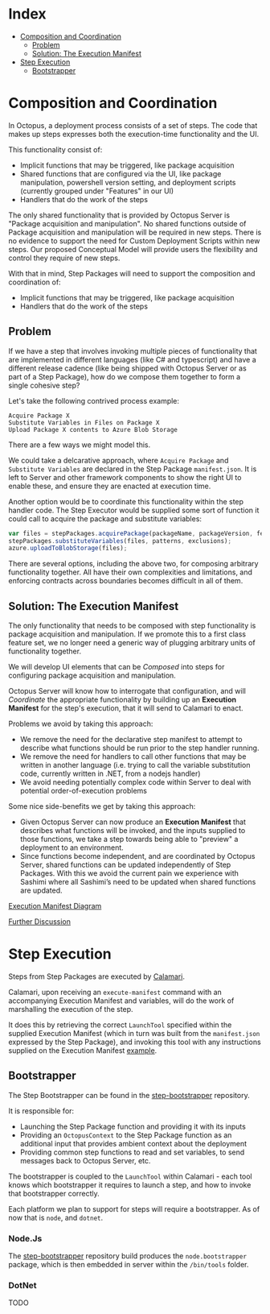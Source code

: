 # Index

- [Composition and Coordination](#composition-and-coordination)
  - [Problem](#problem)
  - [Solution: The Execution Manifest](#solution-the-execution-manifest)
- [Step Execution](#step-execution)
  - [Bootstrapper](#bootstrapper)

# Composition and Coordination

In Octopus, a deployment process consists of a set of steps. The code that makes up steps expresses both the execution-time functionality and the UI.

This functionality consist of:

- Implicit functions that may be triggered, like package acquisition
- Shared functions that are configured via the UI, like package manipulation, powershell version setting, and deployment scripts (currently grouped under "Features" in our UI)
- Handlers that do the work of the steps

The only shared functionality that is provided by Octopus Server is "Package acquisition and manipulation". No shared functions outside of Package acquisition and manipulation will be required in new steps. There is no evidence to support the need for Custom Deployment Scripts within new steps. Our proposed Conceptual Model will provide users the flexibility and control they require of new steps.

With that in mind, Step Packages will need to support the composition and coordination of:

- Implicit functions that may be triggered, like package acquisition
- Handlers that do the work of the steps

## Problem

If we have a step that involves invoking multiple pieces of functionality that are implemented in different languages (like C# and typescript) and have a different release cadence (like being shipped with Octopus Server or as part of a Step Package), how do we compose them together to form a single cohesive step?

Let's take the following contrived process example:

```
Acquire Package X
Substitute Variables in Files on Package X
Upload Package X contents to Azure Blob Storage
```

There are a few ways we might model this.

We could take a delcarative approach, where `Acquire Package` and `Substitute Variables` are declared in the Step Package `manifest.json`. It is left to Server and other framework components to show the right UI to enable these, and ensure they are enacted at execution time.

Another option would be to coordinate this functionality within the step handler code. The Step Executor would be supplied some sort of function it could call to acquire the package and substitute variables:

```ts
var files = stepPackages.acquirePackage(packageName, packageVersion, feedId);
stepPackages.substituteVariables(files, patterns, exclusions);
azure.uploadToBlobStorage(files);
```

There are several options, including the above two, for composing arbitrary functionality together. All have their own complexities and limitations, and enforcing contracts across boundaries becomes difficult in all of them.

## Solution: The Execution Manifest

The only functionality that needs to be composed with step functionality is package acquisition and manipulation. If we promote this to a first class feature set, we no longer need a generic way of plugging arbitrary units of functionality together.

We will develop UI elements that can be _Composed_ into steps for configuring package acquisition and manipulation.

Octopus Server will know how to interrogate that configuration, and will _Coordinate_ the appropriate functionality by building up an **Execution Manifest** for the step's execution, that it will send to Calamari to enact.

Problems we avoid by taking this approach:

- We remove the need for the declarative step manifest to attempt to describe what functions should be run prior to the step handler running.
- We remove the need for handlers to call other functions that may be written in another language (i.e. trying to call the variable substitution code, currently written in .NET, from a nodejs handler)
- We avoid needing potentially complex code within Server to deal with potential order-of-execution problems

Some nice side-benefits we get by taking this approach:

- Given Octopus Server can now produce an **Execution Manifest** that describes what functions will be invoked, and the inputs supplied to those functions, we take a step towards being able to "preview" a deployment to an environment.
- Since functions become independent, and are coordinated by Octopus Server, shared functions can be updated independently of Step Packages. With this we avoid the current pain we experience with Sashimi where all Sashimi’s need to be updated when shared functions are updated.

[Execution Manifest Diagram](https://whimsical.com/steps-execution-manifest-N74pfHgDoLXNK8ck1UJmb9)

[Further Discussion](https://docs.google.com/document/d/1E5u3BnYlLzXQ4kwbQVb6XY9TmSFegxtAnwBi_A77WAE)

# Step Execution

Steps from Step Packages are executed by [Calamari](https://github.com/octopusdeploy/Calamari).

Calamari, upon receiving an `execute-manifest` command with an accompanying Execution Manifest and variables, will do the work of marshalling the execution of the step.

It does this by retrieving the correct `LaunchTool` specified within the supplied Execution Manifest (which in turn was built from the `manifest.json` expressed by the Step Package), and invoking this tool with any instructions supplied on the Execution Manifest [example](https://github.com/OctopusDeploy/Calamari/blob/master/source/Calamari/Commands/ExecuteManifestCommand.cs).

## Bootstrapper

The Step Bootstrapper can be found in the [step-bootstrapper](https://github.com/OctopusDeploy/step-bootstrapper) repository.

It is responsible for:

- Launching the Step Package function and providing it with its inputs
- Providing an `OctopusContext` to the Step Package function as an additional input that provides ambient context about the deployment
- Providing common step functions to read and set variables, to send messages back to Octopus Server, etc.

The bootstrapper is coupled to the `LaunchTool` within Calamari - each tool knows which bootstrapper it requires to launch a step, and how to invoke that bootstrapper correctly.

Each platform we plan to support for steps will require a bootstrapper. As of now that is `node`, and `dotnet`.

### Node.Js

The [step-bootstrapper](https://github.com/OctopusDeploy/step-bootstrapper) repository build produces the `node.bootstrapper` package, which is then embedded in server within the `/bin/tools` folder.

### DotNet

TODO
